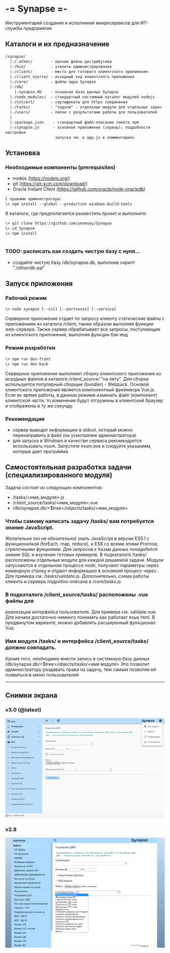 # -= Synapse =-
 Инструментарий создания и исполнения микросервисов для ИТ-службы предприятия
   
## Каталоги и их предназначение
```
/synapse/
  |-/.other/        - прочие файлы дистрибутива
  |-/bin/           - утилиты администрирования
  |-/client/        - место для готового клиентского приложения
  |-/client_source/ - исходный код клиентского приложения
  |-/core/          - файлы ядра Synapse
  |-/db/            
    |-synapse.db    - основная база данных Synapse
  |-/node_modules/  - стандартный системный каталог модулей nodejs
  |-/sslcert/       - сертификаты для https соединения
  |-/tasks/         - "задачи" - отдельные модули для отдельных задач
  |-/users/         - папки с результатами работы для пользователей
  |
  |-/package.json    - стандартный файл-описание пакета npm
  |-/synapse.js      - основное приложение (сервер); подробности настройки
                      запуска см. в app.js в комментариях
 ```

## Установка
### Необходимые компоненты (prerequisites)
- nodejs (https://nodejs.org/)
- git (https://git-scm.com/download/)
- Oracle Instant Сlient (https://github.com/oracle/node-oracledb)

```
C правами администратора:
\> npm install --global --production windows-build-tools
```
В каталоге, где предполагается разместить проект и выполните:
```
\> git clone https://github.com/yenesey/Synapse
\> cd Synapse
\> npm install
        
```

### TODO: расписать как создать чистую базу с нуля...
- cоздайте чистую базу /db/synapse.db, выполнив скрипт "./other/db.sql"


## Запуск приложения
    
###  Рабочий режим  
```
\> node synapse [--ssl] [--port=xxxx] [--service]
```
   Серверное приложение отдает по запросу клиенту статические файлы с приложением из каталога /client, таким образом выполняя функции web-сервера. Также сервер обрабатывает все запросы, поступающие из клиентского приложения, выполняя функции бэк-енд
   
###  Режим разработки
```
\> npm run dev-front
\> npm run dev-back

```
   Серверное приложение выполняет сборку клиентского приложения из исходных файлов в каталоге /client_source/ "на лету". Для сборки используется популярный сборщик (bundler) - Webpack. Основой клиентского приложения является компонентный фреймворк Vue.js. Если во время работы, в данном режиме изменить файл (компонент) клиентской части, то изменения будут отгружены в клиентский браузер и отображены в ту же секунду.
   
###  Рекомендации
 - сервер выводит информацию в stdout, который можно перенаправить в  файл (на усмотрение администратора)
 - для запуска в Windows в качестве сервиса рекомендуется использовать nssm. Запустите nssm.exe и следуйте указаниям, которые дает программа.

## Самостоятельная разработка задачи (специализированного модуля)
   
   Задача состоит из следующих компонентов:

- /tasks/<имя_модуля>.js   
- /client_source/tasks/<имя_модуля>.vue
- /db/synapse.db/<$tree>/objects/tasks/<имя_модуля>

###  Чтобы самому написать задачу /tasks/ вам потребуется знание JavaScript.
 Желательно (но не обязательно) знать JavaScript в версии ES5.1 с функционалкой (forEach, map, reduce), и ES6 со всеми этими Promise, стрелочными фунцкиями. Для запросов к базам данных понадобится знание SQL и изучение готовых примеров. В подкаталоге /tasks/ расположены отдельные модули для каждой решаемой задачи. Модули запускаются в отдельном процессе node, получают параметры через командную строку и отдают информацию в основной процесс через <stdout>. Для примера см. /tasks/validate.js. Дополнительно, схема работы клиента и сервера подробно описана в /core/tasks.js
   
###  В подкаталоге /client_source/tasks/ расположены .vue файлы для
 реализации интерфейса пользователя. Для примера см. validate.vue. Для начала достаточно немного понимать как работает язык html. В продвинутом варианте, можно добавлять расширенный функционал Vue.
   
###  Имя модуля /tasks/ и интерфейса /client_source/tasks/ должно совпадать.
 Кроме того,  необходимо внести запись в системную базу данных /db/synapse.db/<$tree>/objects/tasks/<имя модуля>
 Это позволит администратору раздавать права на задачу, тем самым позволяя ей появиться в меню пользователей

<hr>

## Снимки экрана

### v3.0 (@latest)
<img src="/.other/memories/v2.9.png" alt="Synapse v2.9"/>

### v2.8
<img src="/.other/memories/synapse.png" alt="Synapse v2.8"/>

